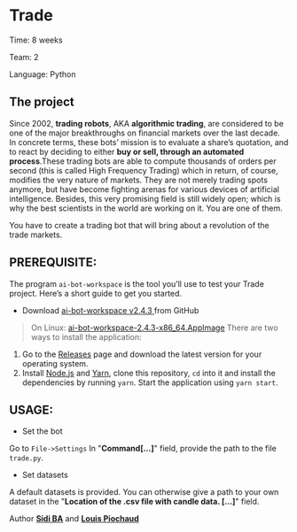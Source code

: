 Trade
===

Time:       8 weeks

Team:       2

Language:   Python


The project
----
Since 2002, **trading robots**, AKA **algorithmic trading**, are considered to be one of the major breakthroughs on financial markets over the last decade. In concrete terms, these bots’ mission is to evaluate a share’s quotation, and to react by deciding to either **buy or sell, through an automated process**.These trading bots are able to compute thousands of orders per second (this is called High Frequency Trading) which in return, of course, modifies the very nature of markets. They are not merely trading spots anymore, but have become fighting arenas for various devices of artificial intelligence.
Besides, this very promising field is still widely open; which is why the best scientists in the world are working on it. You are one of them. 

You have to create a trading bot that will bring about a revolution of the trade markets.


## PREREQUISITE:
The program `ai-bot-workspace` is the tool you’ll use to test your Trade project. Here’s a short guide to get you started.
* Download [ai-bot-workspace v2.4.3 ](https://github.com/jmerle/ai-bot-workspace/releases/tag/v2.4.3) from GitHub
> On Linux: [ai-bot-workspace-2.4.3-x86_64.AppImage](https://github.com/jmerle/ai-bot-workspace/releases/download/v2.4.3/ai-bot-workspace-2.4.3-x86_64.AppImage)
There are two ways to install the application:
1. Go to the [Releases](https://github.com/jmerle/ai-bot-workspace/releases) page and download the latest version for your operating system.
2. Install [Node.js](https://nodejs.org/en/) and [Yarn](https://yarnpkg.com/), clone this repository, `cd` into it and install the dependencies by running `yarn`. Start the application using `yarn start`.


## USAGE:

* Set the bot

Go to `File->Settings`
In "**Command[...]**" field, provide the path to the file `trade.py`.

* Set datasets

A default datasets is provided. You can otherwise give a path to your own dataset in the
"**Location of the .csv file with candle data. [...]**" field.


Author [**Sidi BA**](https://github.com/sidi-ba21) and [**Louis Piochaud**](https://github.com/LouisPiochaud)
